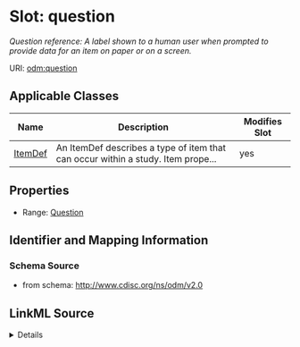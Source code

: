 # Slot: question


_Question reference: A label shown to a human user when prompted to provide data for an item on paper or on a screen._



URI: [odm:question](http://www.cdisc.org/ns/odm/v2.0/question)



<!-- no inheritance hierarchy -->




## Applicable Classes

| Name | Description | Modifies Slot |
| --- | --- | --- |
[ItemDef](ItemDef.md) | An ItemDef describes a type of item that can occur within a study. Item prope... |  yes  |







## Properties

* Range: [Question](Question.md)





## Identifier and Mapping Information







### Schema Source


* from schema: http://www.cdisc.org/ns/odm/v2.0




## LinkML Source

<details>
```yaml
name: question
description: 'Question reference: A label shown to a human user when prompted to provide
  data for an item on paper or on a screen.'
from_schema: http://www.cdisc.org/ns/odm/v2.0
rank: 1000
identifier: false
alias: question
domain_of:
- ItemDef
range: Question

```
</details>